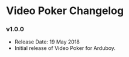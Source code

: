# Video Poker Changelog

### v1.0.0

- Release Date: 19 May 2018
- Initial release of Video Poker for Arduboy.
